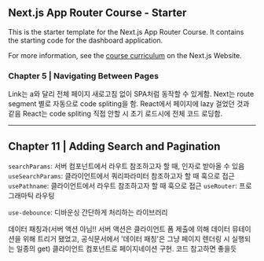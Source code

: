 ## Next.js App Router Course - Starter

This is the starter template for the Next.js App Router Course. It contains the starting code for the dashboard application.

For more information, see the [course curriculum](https://nextjs.org/learn) on the Next.js Website.

### Chapter 5 | Navigating Between Pages

Link는 a와 달리 전체 페이지 새로고침 없이 SPA처럼 동작할 수 있게함.
Next는 route segment 별로 자동으로 code spliting을 함.
React에서 페이지에 lazy 걸었던 것과 같음
React는 code spliting 직접 안할 시 초기 로드시에 전체 코드 로딩함.

---

## Chapter 11 | Adding Search and Pagination

`searchParams`: 서버 컴포넌트에서 라우트 참조하고자 할 때, 인자로 받아올 수 있음
`useSearchParams`: 클라이언트에서 쿼리파라미터 참조하고자 할 때 훅으로 접근
`usePathname`: 클라이언트에서 라우트 참조하고자 할 때 훅으로 접근
`useRouter`: 프로그래마틱 라우팅

`use-debounce`: 디바운싱 간단하게 처리하는 라이브러리

데이터 패칭과(서버 액션 아님!! 서버 액션은 클라이언트 폼 제출에 의해 데이터 뮤테이션을 위해 트리거 됐었고, 공식문서에서 '데이터 패칭'은 그냥 페이지 렌더링 시 실행되는 일종의 get) 클라이언트 컴포넌트로 페이지네이션 구현. 코드 참고하면 좋을듯
